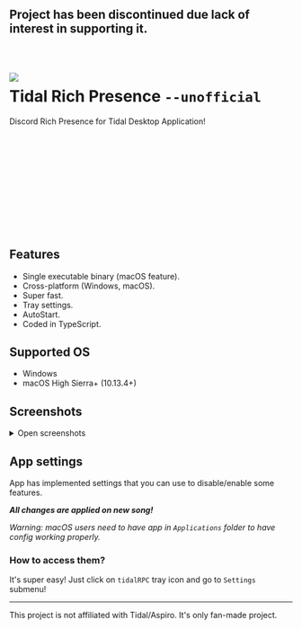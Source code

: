 ## Project has been discontinued due lack of interest in supporting it.

<br/>
<br/>

<img src="https://user-images.githubusercontent.com/9348108/118810281-fa1c2900-b8ab-11eb-853c-868512cc57cb.png" align="left"></img>

<h1>Tidal Rich Presence <code>--unofficial</code></h1>
Discord Rich Presence for Tidal Desktop Application!
<br><br><br><br><br><br><br><br><br><br><br><br>

## Features

- Single executable binary (macOS feature).
- Cross-platform (Windows, macOS).
- Super fast.
- Tray settings.
- AutoStart.
- Coded in TypeScript.

## Supported OS

- Windows
- macOS High Sierra+ (10.13.4+)

## Screenshots

<details>
  <summary>Open screenshots</summary>

![image](https://user-images.githubusercontent.com/9348108/114874300-7e3a4700-9dfc-11eb-82ea-49c5cf1b25c4.png)
![image](https://user-images.githubusercontent.com/9348108/114874365-901bea00-9dfc-11eb-9ba4-8c6c7aa8b14c.png)
![image](https://user-images.githubusercontent.com/9348108/114874433-9dd16f80-9dfc-11eb-8dbc-f01774950b81.png)

![image](https://user-images.githubusercontent.com/9348108/114874447-a32eba00-9dfc-11eb-9081-544f2781be2b.png)

![image](https://user-images.githubusercontent.com/9348108/115956057-fdb1cf80-a4fa-11eb-9777-c32c64875773.png)

</details>

## App settings

App has implemented settings that you can use to disable/enable some features.

**_All changes are applied on new song!_**

_Warning: macOS users need to have app in `Applications` folder to have config working properly._

### How to access them?

It's super easy! Just click on `tidalRPC` tray icon and go to `Settings` submenu!

---

This project is not affiliated with Tidal/Aspiro. It's only fan-made project.
